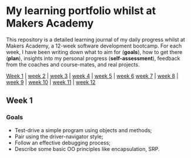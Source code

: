 # My learning portfolio whilst at Makers Academy

This repository is a detailed learning journal of my daily progress whilst at Makers Academy, a 12-week software development bootcamp. For each week, I have been writing down what to aim for (**goals**), how to get there (**plan**), insights into my personal progress (**self-assessment**), feedback from the coaches and course-mates, and real projects.

[Week 1](#week-1) | [week 2](#week-2) | [week 3](week-3) | [week 4](#week-4) | [week 5](#week-5) | [week 6](week-6)
[week 7](#week-7) | [week 8](#week-8) | [week 9](week-9) | [week 10](#week-10) | [week 11](#week-11) | [week 12](#week-12)

## Week 1

### Goals

- Test-drive a simple program using objects and methods;
- Pair using the driver-navigator style;
- Follow an effective debugging process;
- Describe some basic OO principles like encapsulation, SRP.
